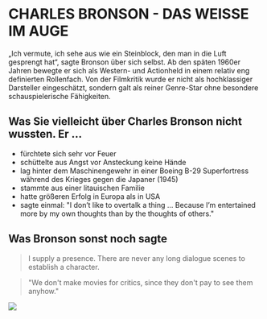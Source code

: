 # CHARLES BRONSON  -  DAS WEISSE IM AUGE

„Ich vermute, ich sehe aus wie ein Steinblock, den man in die Luft gesprengt hat“, sagte Bronson über sich selbst. Ab den späten 1960er Jahren bewegte er sich als Western- und Actionheld in einem relativ eng definierten Rollenfach. Von der Filmkritik wurde er nicht als hochklassiger Darsteller eingeschätzt, sondern galt als reiner Genre-Star ohne besondere schauspielerische Fähigkeiten. 


## Was Sie vielleicht über Charles Bronson nicht wussten. Er ...

* fürchtete sich sehr vor Feuer
* schüttelte aus Angst vor Ansteckung keine Hände
* lag hinter dem Maschinengewehr in einer Boeing B-29 Superfortress während des Krieges gegen die Japaner (1945)
* stammte aus einer litauischen Familie
* hatte größeren Erfolg in Europa als in USA
* sagte einmal: "I don’t like to overtalk a thing … Because I’m entertained more by my own thoughts than by the thoughts of others."


## Was Bronson sonst noch sagte 

>I supply a presence. There are never any long dialogue scenes to establish a character.

>"We don't make movies for critics, since they don't pay to see them anyhow."

<img src = "https://images.amcnetworks.com/blogs.amctv.com/wp-content/uploads/2010/09/magnificent-seven-bronson-280.jpg"/>